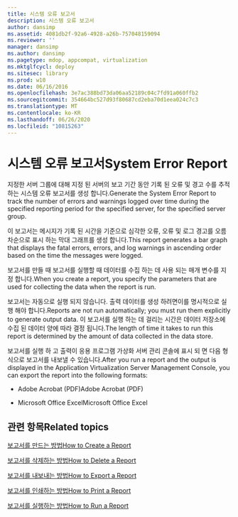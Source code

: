 ```yaml
---
title: 시스템 오류 보고서
description: 시스템 오류 보고서
author: dansimp
ms.assetid: 4081db2f-92a6-4928-a26b-757048159094
ms.reviewer: ''
manager: dansimp
ms.author: dansimp
ms.pagetype: mdop, appcompat, virtualization
ms.mktglfcycl: deploy
ms.sitesec: library
ms.prod: w10
ms.date: 06/16/2016
ms.openlocfilehash: 3e7ac388bd73da06aa52189c04c7fd91a060ffb2
ms.sourcegitcommit: 354664bc527d93f80687cd2eba70d1eea024c7c3
ms.translationtype: MT
ms.contentlocale: ko-KR
ms.lasthandoff: 06/26/2020
ms.locfileid: "10815263"
---
```

# <span data-ttu-id="05688-103">시스템 오류 보고서</span><span class="sxs-lookup"><span data-stu-id="05688-103">System Error Report</span></span>


<span data-ttu-id="05688-104">지정한 서버 그룹에 대해 지정 된 서버의 보고 기간 동안 기록 된 오류 및 경고 수를 추적 하는 시스템 오류 보고서를 생성 합니다.</span><span class="sxs-lookup"><span data-stu-id="05688-104">Generate the System Error Report to track the number of errors and warnings logged over time during the specified reporting period for the specified server, for the specified server group.</span></span>

<span data-ttu-id="05688-105">이 보고서는 메시지가 기록 된 시간을 기준으로 심각한 오류, 오류 및 로그 경고를 오름차순으로 표시 하는 막대 그래프를 생성 합니다.</span><span class="sxs-lookup"><span data-stu-id="05688-105">This report generates a bar graph that displays the fatal errors, errors, and log warnings in ascending order based on the time the messages were logged.</span></span>

<span data-ttu-id="05688-106">보고서를 만들 때 보고서를 실행할 때 데이터를 수집 하는 데 사용 되는 매개 변수를 지정 합니다.</span><span class="sxs-lookup"><span data-stu-id="05688-106">When you create a report, you specify the parameters that are used for collecting the data when the report is run.</span></span>

<span data-ttu-id="05688-107">보고서는 자동으로 실행 되지 않습니다. 출력 데이터를 생성 하려면이를 명시적으로 실행 해야 합니다.</span><span class="sxs-lookup"><span data-stu-id="05688-107">Reports are not run automatically; you must run them explicitly to generate output data.</span></span> <span data-ttu-id="05688-108">이 보고서를 실행 하는 데 걸리는 시간은 데이터 저장소에 수집 된 데이터 양에 따라 결정 됩니다.</span><span class="sxs-lookup"><span data-stu-id="05688-108">The length of time it takes to run this report is determined by the amount of data collected in the data store.</span></span>

<span data-ttu-id="05688-109">보고서를 실행 하 고 출력이 응용 프로그램 가상화 서버 관리 콘솔에 표시 되 면 다음 형식으로 보고서를 내보낼 수 있습니다.</span><span class="sxs-lookup"><span data-stu-id="05688-109">After you run a report and the output is displayed in the Application Virtualization Server Management Console, you can export the report into the following formats:</span></span>

-   <span data-ttu-id="05688-110">Adobe Acrobat (PDF)</span><span class="sxs-lookup"><span data-stu-id="05688-110">Adobe Acrobat (PDF)</span></span>

-   <span data-ttu-id="05688-111">Microsoft Office Excel</span><span class="sxs-lookup"><span data-stu-id="05688-111">Microsoft Office Excel</span></span>

## <span data-ttu-id="05688-112">관련 항목</span><span class="sxs-lookup"><span data-stu-id="05688-112">Related topics</span></span>


[<span data-ttu-id="05688-113">보고서를 만드는 방법</span><span class="sxs-lookup"><span data-stu-id="05688-113">How to Create a Report</span></span>](how-to-create-a-reportserver.md)

[<span data-ttu-id="05688-114">보고서를 삭제하는 방법</span><span class="sxs-lookup"><span data-stu-id="05688-114">How to Delete a Report</span></span>](how-to-delete-a-reportserver.md)

[<span data-ttu-id="05688-115">보고서를 내보내는 방법</span><span class="sxs-lookup"><span data-stu-id="05688-115">How to Export a Report</span></span>](how-to-export-a-reportserver.md)

[<span data-ttu-id="05688-116">보고서를 인쇄하는 방법</span><span class="sxs-lookup"><span data-stu-id="05688-116">How to Print a Report</span></span>](how-to-print-a-reportserver.md)

[<span data-ttu-id="05688-117">보고서를 실행하는 방법</span><span class="sxs-lookup"><span data-stu-id="05688-117">How to Run a Report</span></span>](how-to-run-a-reportserver.md)

 

 





